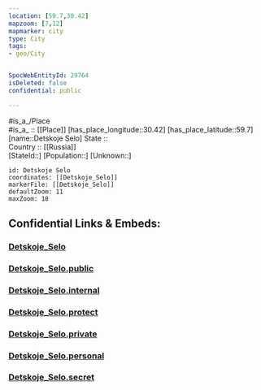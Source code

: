 ```yaml
---
location: [59.7,30.42] 
mapzoom: [7,12] 
mapmarker: city 
type: City
tags:
- geo/City


SpocWebEntityId: 29764
isDeleted: false
confidential: public

---
```

#is_a_/Place  
#is_a_ :: [[Place]] 
[has_place_longitude::30.42] 
[has_place_latitude::59.7] 
[name::Detskoje Selo] 
State ::  
Country :: [[Russia]]  
[StateId::] 
[Population::] 
[Unknown::] 


```leaflet
id: Detskoje Selo
coordinates: [[Detskoje_Selo]] 
markerFile: [[Detskoje_Selo]] 
defaultZoom: 11 
maxZoom: 18
```


## Confidential Links & Embeds: 

### [Detskoje_Selo](/_Standards/Earth/Continent/Europe/Europe~East/Russia/Russia~NorthWest/St.Petersburg,City/City/Detskoje_Selo.md) 

### [Detskoje_Selo.public](/_public/Earth/Continent/Europe/Europe~East/Russia/Russia~NorthWest/St.Petersburg,City/City/Detskoje_Selo.public.md) 

### [Detskoje_Selo.internal](/_internal/Earth/Continent/Europe/Europe~East/Russia/Russia~NorthWest/St.Petersburg,City/City/Detskoje_Selo.internal.md) 

### [Detskoje_Selo.protect](/_protect/Earth/Continent/Europe/Europe~East/Russia/Russia~NorthWest/St.Petersburg,City/City/Detskoje_Selo.protect.md) 

### [Detskoje_Selo.private](/_private/Earth/Continent/Europe/Europe~East/Russia/Russia~NorthWest/St.Petersburg,City/City/Detskoje_Selo.private.md) 

### [Detskoje_Selo.personal](/_personal/Earth/Continent/Europe/Europe~East/Russia/Russia~NorthWest/St.Petersburg,City/City/Detskoje_Selo.personal.md) 

### [Detskoje_Selo.secret](/_secret/Earth/Continent/Europe/Europe~East/Russia/Russia~NorthWest/St.Petersburg,City/City/Detskoje_Selo.secret.md)

